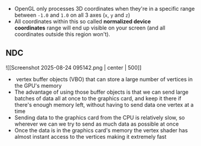 - OpenGL only processes 3D coordinates when they're in a specific range between `-1.0` and `1.0` on all 3 axes (`x`, `y` and `z`)
- All coordinates within this so called **normalized device coordinates** range will end up visible on your screen (and all coordinates outside this region won't).


## NDC
![[Screenshot 2025-08-24 095142.png | center | 500]]



-  vertex buffer objects (VBO) that can store a large number of vertices in the GPU's memory
- The advantage of using those buffer objects is that we can send large batches of data all at once to the graphics card, and keep it there if there's enough memory left, without having to send data one vertex at a time
- Sending data to the graphics card from the CPU is relatively slow, so wherever we can we try to send as much data as possible at once
- Once the data is in the graphics card's memory the vertex shader has almost instant access to the vertices making it extremely fast
